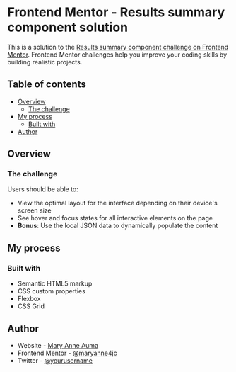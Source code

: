 # Frontend Mentor - Results summary component solution

This is a solution to the [Results summary component challenge on Frontend Mentor](https://www.frontendmentor.io/challenges/results-summary-component-CE_K6s0maV). Frontend Mentor challenges help you improve your coding skills by building realistic projects. 

## Table of contents

- [Overview](#overview)
  - [The challenge](#the-challenge)
- [My process](#my-process)
  - [Built with](#built-with)
- [Author](#author)


## Overview

### The challenge

Users should be able to:

- View the optimal layout for the interface depending on their device's screen size
- See hover and focus states for all interactive elements on the page
- **Bonus**: Use the local JSON data to dynamically populate the content


## My process

### Built with

- Semantic HTML5 markup
- CSS custom properties
- Flexbox
- CSS Grid


## Author

- Website - [Mary Anne Auma](https://www.your-site.com)
- Frontend Mentor - [@maryanne4jc](https://www.frontendmentor.io/profile/maryanne4jc)
- Twitter - [@yourusername](https://www.twitter.com/maryanne_4jc)

